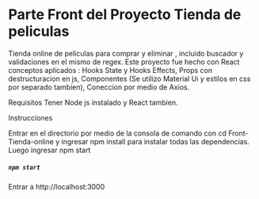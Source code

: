 # Parte Front del Proyecto Tienda de peliculas
Tienda online de peliculas para comprar y eliminar , incluido buscador y validaciones en el mismo de regex.
Este proyecto fue hecho con React conceptos aplicados :
Hooks State y Hooks Effects,
Props con destructuracion en js, 
Componentes (Se utilizo Material Ui y estilos en css por separado tambien),
Coneccion por medio de Axios.


Requisitos 
Tener Node js instalado y React tambien.


Instrucciones

Entrar en el directorio por medio de la consola de comando con cd Front-Tienda-online y ingresar npm install para instalar todas las dependencias.
Luego ingresar npm start
##### `npm start`
Entrar a http://localhost:3000



